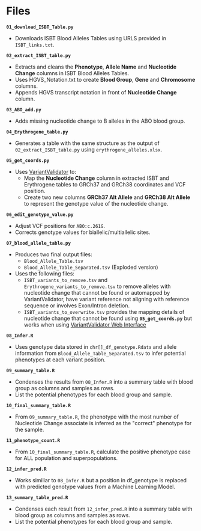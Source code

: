 # **Files**
**`01_download_ISBT_Table.py`** 
* Downloads ISBT Blood Alleles Tables using URLS provided in `ISBT_links.txt`.

**`02_extract_ISBT_table.py`**
* Extracts and cleans the **Phenotype**, **Allele Name** and **Nucleotide Change** columns in ISBT Blood Alleles Tables.
* Uses HGVS_Notation.txt to create **Blood Group**, **Gene** and **Chromosome** columns.
* Appends HGVS transcript notation in front of **Nucleotide Change** column.

**`03_ABO_add.py`**
* Adds missing nucleotide change to B alleles in the ABO blood group.

**`04_Erythrogene_table.py`**
* Generates a table with the same structure as the output of `02_extract_ISBT_table.py` using `erythrogene_alleles.xlsx`.

**`05_get_coords.py`** 
* Uses [VariantValidator](https://rest.variantvalidator.org/) to:
  * Map the **Nucleotide Change** column in extracted ISBT and Erythrogene tables to GRCh37 and GRCh38 coordinates and VCF position.
  * Create two new columns **GRCh37 Alt Allele** and **GRCh38 Alt Allele** to represent the genotype value of the nucleotide change.

**`06_edit_genotype_value.py`**
* Adjust VCF positions for `ABO:c.261G`.
* Corrects genotype values for biallelic/multiallelic sites.

**`07_blood_allele_table.py`**
* Produces two final output files:
  * `Blood_Allele_Table.tsv`
  * `Blood_Allele_Table_Separated.tsv` (Exploded version)
* Uses the following files:
  * `ISBT_variants_to_remove.tsv` and `Erythrogene_variants_to_remove.tsv` to remove alleles with nucleotide change that cannot be found or automapped by VariantValidator, have variant reference not aligning with reference sequence or involves Exon/Intron deletion.
  * `ISBT_variants_to_overwrite.tsv` provides the mapping details of nucleotide change that cannot be found using **`05_get_coords.py`** but works when using [VariantValidator Web Interface](https://rest.variantvalidator.org/)

**`08_Infer.R`**
* Uses genotype data stored in `chr[]_df_genotype.Rdata` and allele information from `Blood_Allele_Table_Separated.tsv` to infer potential phenotypes at each variant position.

**`09_summary_table.R`**
* Condenses the results from `08_Infer.R` into a summary table with blood group as columns and samples as rows.
* List the potential phenotypes for each blood group and sample.

**`10_final_summary_table.R`**
* From `09_summary_table.R`, the phenotype with the most number of Nucleotide Change associate is inferred as the "correct" phenotype for the sample.

**`11_phenotype_count.R`**
* From `10_final_summary_table.R`, calculate the positive phenotype case for ALL population and superpopulations.

**`12_infer_pred.R`**
* Works similiar to `08_Infer.R` but a position in df_genotype is replaced with predicted genotype values from a Machine Learning Model.

**`13_summary_table_pred.R`**
* Condenses each result from `12_infer_pred.R` into a summary table with blood group as columns and samples as rows.
* List the potential phenotypes for each blood group and sample.
